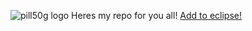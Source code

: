 ![pill50g logo](https://koutsie.l1nux.fun/Pill50g/pill.png)
Heres my repo for you all!
[Add to eclipse!](https://eclipseemu.me/play/?q=repo&url=https://koutsie.l1nux.fun/repo/repo.json)

